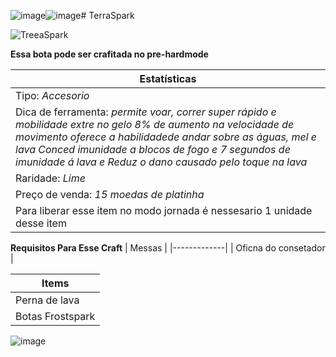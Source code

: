 ![image](https://github.com/user-attachments/assets/e37f2ba7-575f-4761-a108-da7626cb502d)![image](https://github.com/user-attachments/assets/c3258eec-5049-4682-84db-ff9e12b18e99)# TerraSpark


![TreeaSpark](https://github.com/user-attachments/assets/d8bb6969-5ee4-4444-a334-d0e480910a7a)

 **Essa bota pode ser crafitada no pre-hardmode**
 
| Estatísticas | 
|----------|
| Tipo: *Accesorio* |
| Dica de ferramenta: *permite voar, correr super rápido e mobilidade extre no gelo 8% de aumento na velocidade de movimento oferece a habilidadede andar sobre as águas, mel e lava Conced imunidade a blocos de fogo e 7 segundos de imunidade á lava e Reduz o dano causado pelo toque na lava* |
| Raridade: *Lime* |
| Preço de venda: *15 moedas de platinha* | 
| Para liberar esse item no modo jornada é nessesario 1 unidade desse item |


**Requisitos Para Esse Craft**
| Messas |
|-------------|
| Oficna do consetador |

| Items |
|----------|
| Perna de lava |
| Botas Frostspark |



![image](https://github.com/user-attachments/assets/ce1c8d35-8fab-4354-8eef-0ea1b2aeda9c)


 
